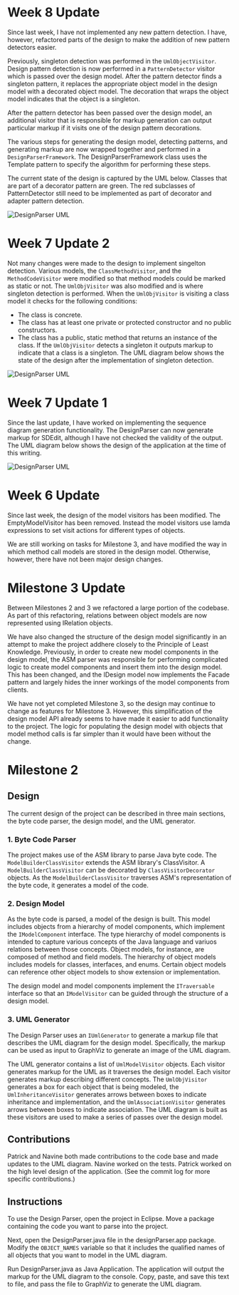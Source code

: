 # Week 8 Update

Since last week, I have not implemented any new pattern detection. I have, however, refactored parts of the design to make the addition of new pattern detectors easier.

Previously, singleton detection was performed in the `UmlObjectVisitor`. Design pattern detection is now performed in a `PatternDetector` visitor which is passed over the design model. After the pattern detector finds a singleton pattern, it replaces the appropriate object model in the design model with a decorated object model. The decoration that wraps the object model indicates that the object is a singleton.

After the pattern detector has been passed over the design model, an additional visitor that is responsible for markup generation can output particular markup if it visits one of the design pattern decorations.

The various steps for generating the design model, detecting patterns, and generating markup are now wrapped together and performed in a `DesignParserFramework`. The DesignParserFramework class uses the Template pattern to specify the algorithm for performing these steps.    

The current state of the design is captured by the UML below. Classes that are part of a decorator pattern are green. The red subclasses of PatternDetector still need to be implemented as part of decorator and adapter pattern detection. 

![DesignParser UML](/docs/DesignParserUML-w8-1.png)

# Week 7 Update 2

Not many changes were made to the design to implement singelton detection. Various models, the `ClassMethodVisitor`, and the `MethodCodeVisitor` were modified so that method models could be marked as static or not. The `UmlObjVisitor` was also modified and is where singleton detection is performed. When the `UmlObjVisitor` is visiting a class model it checks for the following conditions:
- The class is concrete.
- The class has at least one private or protected constructor and no public constructors.
- The class has a public, static method that returns an instance of the class.
If the `UmlObjVisitor` detects a singleton it outputs markup to indicate that a class is a singleton. The UML diagram below shows the state of the design after the implementation of singleton detection.

![DesignParser UML](/docs/DesignParserUML-w7-2.png)

# Week 7 Update 1

Since the last update, I have worked on implementing the sequence diagram generation functionality. The DesignParser can now generate markup for SDEdit, although I have not checked the validity of the output. The UML diagram below shows the design of the application at the time of this writing.

![DesignParser UML](/docs/DesignParserUML-w7-1.png)

# Week 6 Update

Since last week, the design of the model visitors has been modified. The EmptyModelVisitor has been removed. Instead the model visitors use lamda expressions to set visit actions for different types of objects.

We are still working on tasks for Milestone 3, and have modified the way in which method call models are stored in the design model. Otherwise, however, there have not been major design changes.

# Milestone 3 Update

Between Milestones 2 and 3 we refactored a large portion of the codebase. As part of this refactoring, relations between object models are now represented using IRelation objects.

We have also changed the structure of the design model significantly in an attempt to make the project addhere closely to the Principle of Least Knowledge. Previously, in order to create new model components in the design model, the ASM parser was responsible for performing complicated logic to create model components and insert them into the design model. This has been changed, and the IDesign model now implements the Facade pattern and largely hides the inner workings of the model components from clients. 

We have not yet completed Milestone 3, so the design may continue to change as features for Milestone 3. However, this simplification of the design model API already seems to have made it easier to add functionality to the project.  The logic for populating the design model with objects that model method calls is far simpler than it would have been without the change.

# Milestone 2

## Design

The current design of the project can be described in three main sections, the byte code parser, the design model, and the UML generator.

### 1. Byte Code Parser

The project makes use of the ASM library to parse Java byte code.  The `ModelBuilderClassVisitor` extends the ASM library's ClassVisitor.  A `ModelBuilderClassVisitor` can be decorated by `ClassVisitorDecorator` objects. As the `ModelBuilderClassVisitor` traverses ASM's representation of the byte code, it generates a model of the code.

### 2. Design Model

As the byte code is parsed, a model of the design is built.  This model includes objects from a hierarchy of model components, which implement the `IModelComponent` interface.  The type hierarchy of model components is intended to capture various concepts of the Java language and variuos relations between those concepts. Object models, for instance, are composed of method and field models. The hierarchy of object models includes models for classes, interfaces, and enums.  Certain object models can reference other object models to show extension or implementation. 

The design model and model components implement the `ITraversable` interface so that an `IModelVisitor` can be guided through the structure of a design model.

### 3. UML Generator
The Design Parser uses an `IUmlGenerator` to generate a  markup file that describes the UML diagram for the design model.  Specifically, the markup can be used as input to GraphViz to generate an image of the UML diagram.

The UML generator contains a list of `UmlModelVisitor` objects.  Each visitor generates markup for the UML as it traverses the design model. Each visitor generates markup describing different concepts. The `UmlObjVisitor` generates a box for each object that is being modeled, the `UmlInheritanceVisitor` generates arrows between boxes to indicate inheritance and implementation, and the `UmlAssociationVisitor` generates arrows between boxes to indicate association. The UML diagram is built as these visitors are used to make a series of passes over the design model.

## Contributions

Patrick and Navine both made contributions to the code base and made updates to the UML diagram. Navine worked on the tests. Patrick worked on the high level design of the application.
(See the commit log for more specific contributions.)

## Instructions

To use the Design Parser, open the project in Eclipse. Move a package containing the code you want to parse into the project. 

Next, open the DesignParser.java file in the designParser.app package.  Modify the `OBJECT_NAMES` variable so that it includes the qualified names of all objects that you want to model in the UML diagram.

Run DesignParser.java as Java Application.  The application will output the markup for the UML diagram to the console.  Copy, paste, and save this text to file, and pass the file to GraphViz to generate the UML diagram.

